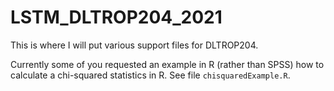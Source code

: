 # LSTM_DLTROP204_2021

This is where I will put various support files for DLTROP204.

Currently some of you requested an example in R (rather than SPSS) how to calculate a chi-squared statistics in R.
See file `chisquaredExample.R`.
